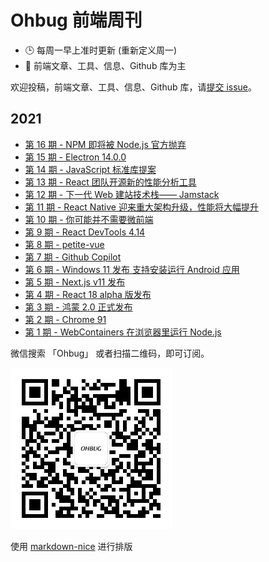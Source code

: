 # Ohbug 前端周刊

- 🕒 每周一早上准时更新 (重新定义周一)
- 👋 前端文章、工具、信息、Github 库为主

欢迎投稿，前端文章、工具、信息、Github 库，请[提交 issue](https://github.com/ohbug-org/weekly/issues)。

## 2021

- [第 16 期 - NPM 即将被 Node.js 官方抛弃](./docs/0016.md)
- [第 15 期 - Electron 14.0.0](./docs/0015.md)
- [第 14 期 - JavaScript 标准库提案](./docs/0014.md)
- [第 13 期 - React 团队开源新的性能分析工具](./docs/0013.md)
- [第 12 期 - 下一代 Web 建站技术栈—— Jamstack](./docs/0012.md)
- [第 11 期 - React Native 迎来重大架构升级，性能将大幅提升](./docs/0011.md)
- [第 10 期 - 你可能并不需要微前端](./docs/0010.md)
- [第 9 期 - React DevTools 4.14](./docs/0009.md)
- [第 8 期 - petite-vue](./docs/0008.md)
- [第 7 期 - Github Copilot](./docs/0007.md)
- [第 6 期 - Windows 11 发布 支持安装运行 Android 应用](./docs/0006.md)
- [第 5 期 - Next.js v11 发布](./docs/0005.md)
- [第 4 期 - React 18 alpha 版发布](./docs/0004.md)
- [第 3 期 - 鸿蒙 2.0 正式发布](./docs/0003.md)
- [第 2 期 - Chrome 91](./docs/0002.md)
- [第 1 期 - WebContainers 在浏览器里运行 Node.js](./docs/0001.md)

微信搜索 「Ohbug」 或者扫描二维码，即可订阅。

![](https://raw.githubusercontent.com/ohbug-org/weekly/main/qrcode.jpg)

使用 [markdown-nice](https://ohbug-org.github.io/markdown-nice/) 进行排版

